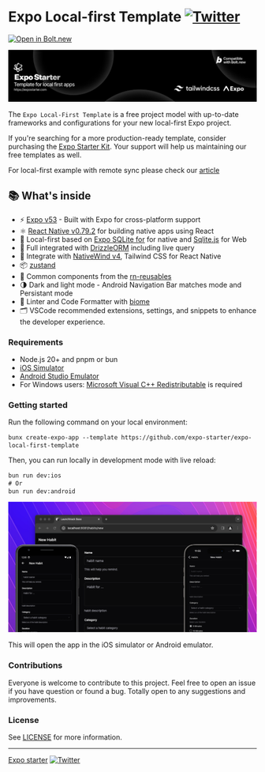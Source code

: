 # Expo Local-first Template  [![Twitter](https://img.shields.io/twitter/url/https/twitter.com/cloudposse.svg?style=social&label=Follow%20%40expostarter)](https://twitter.com/expostarter)

[![Open in Bolt.new](https://www.expostarter.com/images/open-in-bolt-button.png)](https://bolt.new/~/github.com/expo-starter/expo-local-first-template)

<p align="center">
  <a href="https://expostarter.com/"><img src="assets/github-banner.png?raw=true" alt="Expo Starter Kit"></a>
</p>

The `Expo Local-First Template` is a free project model with up-to-date frameworks and configurations for your new local-first Expo project.

If you're searching for a more production-ready template, consider purchasing the [Expo Starter Kit](https://expostarter.com). Your support will help us maintaining our free templates as well.

For local-first example with remote sync please check our [article](https://www.expostarter.com/blog/expo-libsql-improve-app-performance)

## 📚 What's inside

- ⚡ [Expo v53](https://expo.dev) - Built with Expo for cross-platform support
- ⚛️ [React Native v0.79.2](https://reactnative.dev) for building native apps using React
- 💽 Local-first based on [Expo SQLite for](https://docs.expo.dev/versions/latest/sdk/sqlite/) for native and [Sqlite.js](https://github.com/sql-js/sql.js) for Web
- 💽 Full integrated with [DrizzleORM](https://drizzle.dev) including live query
- 💎 Integrate with [NativeWind v4](https://www.nativewind.dev), Tailwind CSS for React Native
- 📦 [zustand](docs.pmnd.rs/zustand)
- 🎨 Common components from the [rn-reusables](https://github.com/mrzachnugent/react-native-reusables)
- 🌗 Dark and light mode - Android Navigation Bar matches mode and Persistant mode
- 📏 Linter and Code Formatter with [biome](https://biomejs.dev/)
- 🗂 VSCode recommended extensions, settings, and snippets to enhance the developer experience.



### Requirements

- Node.js 20+ and pnpm or bun
- [iOS Simulator](https://docs.expo.dev/workflow/ios-simulator/)
- [Android Studio Emulator](https://docs.expo.dev/workflow/android-studio-emulator/)
- For Windows users: [Microsoft Visual C++ Redistributable](https://learn.microsoft.com/en-us/cpp/windows/latest-supported-vc-redist) is required


### Getting started

Run the following command on your local environment:

```shell
bunx create-expo-app --template https://github.com/expo-starter/expo-local-first-template
```

Then, you can run locally in development mode with live reload:

```shell
bun run dev:ios
# Or
bun run dev:android
```

<p align="center">
  <a href="https://expostarter.dev/"><img src="assets/preview-banner.png?raw=true" alt="React Native Expo Starter Kit"></a>
</p>

This will open the app in the iOS simulator or Android emulator.

### Contributions

Everyone is welcome to contribute to this project. Feel free to open an issue if you have question or found a bug. Totally open to any suggestions and improvements.

### License

See [LICENSE](LICENSE) for more information.

---

[Expo starter](expostarter.com) [![Twitter](https://img.shields.io/twitter/url/https/twitter.com/cloudposse.svg?style=social&label=Follow%20%40y0x53)](https://twitter.com/expostarter)
